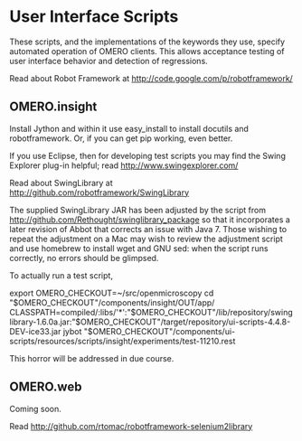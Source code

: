 User Interface Scripts
======================

These scripts, and the implementations of the keywords they use,
specify automated operation of OMERO clients. This allows acceptance
testing of user interface behavior and detection of regressions.

Read about Robot Framework at
http://code.google.com/p/robotframework/


OMERO.insight
-------------

Install Jython and within it use easy_install to install docutils and
robotframework. Or, if you can get pip working, even better.

If you use Eclipse, then for developing test scripts you may find the
Swing Explorer plug-in helpful; read http://www.swingexplorer.com/

Read about SwingLibrary at
http://github.com/robotframework/SwingLibrary

The supplied SwingLibrary JAR has been adjusted by the script from
http://github.com/Rethought/swinglibrary_package so that it
incorporates a later revision of Abbot that corrects an issue with
Java 7. Those wishing to repeat the adjustment on a Mac may wish to
review the adjustment script and use homebrew to install wget and GNU
sed: when the script runs correctly, no errors should be glimpsed.

To actually run a test script,

export OMERO_CHECKOUT=~/src/openmicroscopy
cd "$OMERO_CHECKOUT"/components/insight/OUT/app/
CLASSPATH=compiled/:libs/'*':"$OMERO_CHECKOUT"/lib/repository/swinglibrary-1.6.0a.jar:"$OMERO_CHECKOUT"/target/repository/ui-scripts-4.4.8-DEV-ice33.jar jybot "$OMERO_CHECKOUT"/components/ui-scripts/resources/scripts/insight/experiments/test-11210.rest

This horror will be addressed in due course.


OMERO.web
---------

Coming soon.

Read http://github.com/rtomac/robotframework-selenium2library
